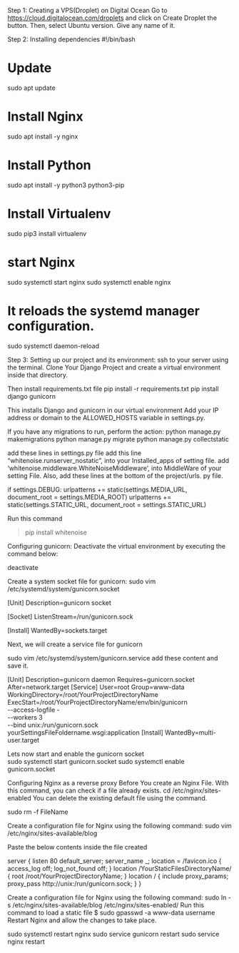 Step 1: Creating a VPS(Droplet) on Digital Ocean
Go to https://cloud.digitalocean.com/droplets and click on Create Droplet the button. Then, select Ubuntu version.
Give any name of it.

Step 2: Installing dependencies
#!/bin/bash

# Update 
sudo apt update

# Install Nginx
sudo apt install -y nginx

# Install Python
sudo apt install -y python3 python3-pip

# Install Virtualenv
sudo pip3 install virtualenv

# start Nginx
sudo systemctl start nginx
sudo systemctl enable nginx

# It reloads the systemd manager configuration.
sudo systemctl daemon-reload

Step 3: Setting up our project and its environment:
ssh to your server using the terminal.
Clone Your Django Project and create a virtual environment inside that directory.

Then install requirements.txt file 
pip install -r requirements.txt
pip install django gunicorn

This installs Django and gunicorn in our virtual environment
Add your IP address or domain to the ALLOWED_HOSTS variable in settings.py.

If you have any migrations to run, perform the action:
python manage.py makemigrations
python manage.py migrate
python manage.py collectstatic 

add these lines in settings.py file 
add this line “whitenoise.runserver_nostatic”, into your Installed_apps of setting file.
add ‘whitenoise.middleware.WhiteNoiseMiddleware’, into MiddleWare of your setting File.
Also, add these lines at the bottom of the project/urls. py file.

if settings.DEBUG:
    urlpatterns += static(settings.MEDIA_URL, document_root = settings.MEDIA_ROOT)
    urlpatterns += static(settings.STATIC_URL, document_root = settings.STATIC_URL)


Run this command

> pip install whitenoise

Configuring gunicorn:
Deactivate the virtual environment by executing the command below:

deactivate 

Create a system socket file for gunicorn:
sudo vim /etc/systemd/system/gunicorn.socket

[Unit]
Description=gunicorn socket

[Socket]
ListenStream=/run/gunicorn.sock

[Install]
WantedBy=sockets.target

Next, we will create a service file for gunicorn

sudo vim /etc/systemd/system/gunicorn.service
add these content and save it.

[Unit]
Description=gunicorn daemon
Requires=gunicorn.socket
After=network.target
[Service]
User=root
Group=www-data
WorkingDirectory=/root/YourProjectDirectoryName
ExecStart=/root/YourProjectDirectoryName/env/bin/gunicorn \
          --access-logfile - \
          --workers 3 \
          --bind unix:/run/gunicorn.sock \
          yourSettingsFileFoldername.wsgi:application
[Install]
WantedBy=multi-user.target  

Lets now start and enable the gunicorn socket  
sudo systemctl start gunicorn.socket
sudo systemctl enable gunicorn.socket

Configuring Nginx as a reverse proxy
Before You create an Nginx File.
With this command, you can check if a file already exists.
cd /etc/nginx/sites-enabled
You can delete the existing default file using the command.

sudo rm -f FileName

Create a configuration file for Nginx using the following command:
sudo vim /etc/nginx/sites-available/blog

Paste the below contents inside the file created

server {
    listen 80 default_server;
    server_name _;
    location = /favicon.ico { access_log off; log_not_found off; }
    location /YourStaticFilesDirectoryName/ {
        root /root/YourProjectDirectoryName;
    }
    location / {
        include proxy_params;
        proxy_pass http://unix:/run/gunicorn.sock;
    }
}

Create a configuration file for Nginx using the following command:
sudo ln -s /etc/nginx/sites-available/blog /etc/nginx/sites-enabled/
Run this command to load a static file
$ sudo gpasswd -a www-data username
Restart Nginx and allow the changes to take place.

sudo systemctl restart nginx
sudo service gunicorn restart
sudo service nginx restart 
  
  
  


  












  
